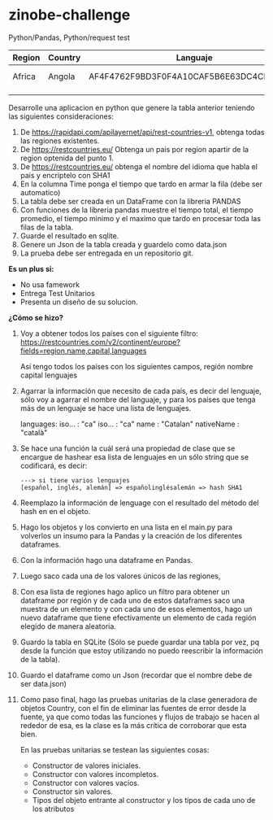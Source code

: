 # zinobe-challenge
Python/Pandas, Python/request test

|  Region | Country |  Languaje | Time  |
|---|---|---|---|
|  Africa | Angola  |  AF4F4762F9BD3F0F4A10CAF5B6E63DC4CE543724 | 0.23 ms  |
|   |   |   |   |
|   |   |   |   |

Desarrolle una aplicacion en python que genere la tabla anterior teniendo las siguientes consideraciones:

1. De https://rapidapi.com/apilayernet/api/rest-countries-v1, obtenga todas las
	 regiones existentes.
2. De https://restcountries.eu/ Obtenga un pais por region apartir de la region
	 optenida del punto 1.
3. De https://restcountries.eu/ obtenga el nombre del idioma que habla el pais
	 y encriptelo con SHA1
4. En la columna Time ponga el tiempo que tardo en armar la fila (debe ser
	 automatico)
5. La tabla debe ser creada en un DataFrame con la libreria PANDAS
6. Con funciones de la libreria pandas muestre el tiempo total, el tiempo
	 promedio, el tiempo minimo y el maximo que tardo en procesar toda las filas
	 de la tabla.
7. Guarde el resultado en sqlite.
8. Genere un Json de la tabla creada y guardelo como data.json
9. La prueba debe ser entregada en un repositorio git.


**Es un plus si:**
* No usa famework
* Entrega Test Unitarios
* Presenta un diseño de su solucion.


**¿Cómo se hizo?**


1. Voy a obtener todos los países con el siguiente filtro:
	 https://restcountries.com/v2/continent/europe?fields=region,name,capital,languages

	 Así tengo todos los países con los siguientes campos,
	 región
	 nombre
	 capital
	 lenguajes

2. Agarrar la información que necesito de cada país, es decir del lenguaje,
	 sólo voy a agarrar el nombre del languaje, y para los países que tenga más
	 de un lenguaje se hace una lista de lenguajes.

	 languages:
	 	iso... : "ca"
	 	iso... : "ca"
	 	name : "Catalan"
	 	nativeName : "català"

3.	Se hace una función la cuál será una propiedad de clase que se encargue de
		hashear esa lista de lenguajes en un sólo string que se codificará, es
		decir:

		---> si tiene varios lenguajes
		[español, inglés, alemán] => españolinglésalemán => hash SHA1

4. Reemplazo la información de lenguage con el resultado del método del hash en
	 en el objeto.

5. Hago los objetos y los convierto en una lista en el main.py para volverlos
	 un insumo para la Pandas y la creación de los diferentes dataframes.

6. Con la información hago una dataframe en Pandas.

4. Luego saco cada una de los valores únicos de las regiones,

5. Con esa lista de regiones hago aplico un filtro para obtener un dataframe
	 por región y de cada uno de estos dataframes saco una muestra de un elemento
	 y con cada uno de esos elementos, hago un nuevo dataframe que tiene
	 efectivamente un elemento de cada región elegido de manera aleatoria.

6. Guardo la tabla en SQLite (Sólo se puede guardar una tabla por vez, pq desde
	 la función que estoy utilizando no puedo reescribir la información de la
	 tabla).

7. Guardo el dataframe como un Json (recordar que el nombre debe de ser
	 data.json)

8. Como paso final, hago las pruebas unitarias de la clase generadora de
	 objetos Country, con el fin de eliminar las fuentes de error desde la fuente,
	 ya que como todas las funciones y flujos de trabajo se hacen al rededor de
	 esa, es la clase es la más crítica de corroborar que esta bien.

	 En las pruebas unitarias se testean las siguientes cosas:
	 - Constructor de valores iniciales.
	 - Constructor con valores incompletos.
	 - Constructor con valores vacíos.
	 - Constructor sin valores.
	 - Tipos del objeto entrante al constructor y los tipos de cada uno de los atributos
